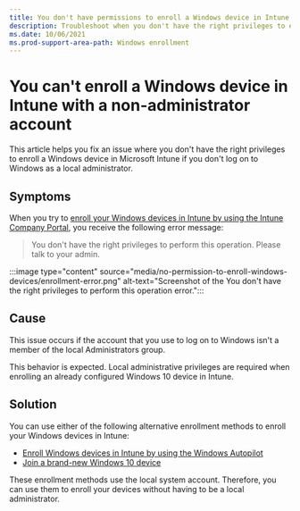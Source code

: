 ```yaml
---
title: You don't have permissions to enroll a Windows device in Intune
description: Troubleshoot when you don't have the right privileges to enroll a Windows device in Microsoft Intune.
ms.date: 10/06/2021
ms.prod-support-area-path: Windows enrollment
---
```

# You can't enroll a Windows device in Intune with a non-administrator account

This article helps you fix an issue where you don't have the right privileges to enroll a Windows device in Microsoft Intune if you don't log on to Windows as a local administrator.

## Symptoms

When you try to [enroll your Windows devices in Intune by using the Intune Company Portal](/mem/intune/user-help/windows-enrollment-company-portal), you receive the following error message:

> You don't have the right privileges to perform this operation. Please talk to your admin.

:::image type="content" source="media/no-permission-to-enroll-windows-devices/enrollment-error.png" alt-text="Screenshot of the You don't have the right privileges to perform this operation error.":::

## Cause

This issue occurs if the account that you use to log on to Windows isn't a member of the local Administrators group.

This behavior is expected. Local administrative privileges are required when enrolling an already configured Windows 10 device in Intune.

## Solution

You can use either of the following alternative enrollment methods to enroll your Windows devices in Intune:

- [Enroll Windows devices in Intune by using the Windows Autopilot](/mem/intune/enrollment/enrollment-autopilot)
- [Join a brand-new Windows 10 device](/azure/active-directory/user-help/user-help-join-device-on-network#to-join-a-brand-new-windows-10-device)

These enrollment methods use the local system account. Therefore, you can use them to enroll your devices without having to be a local administrator.

